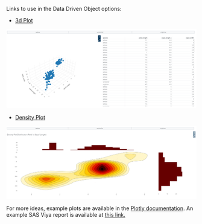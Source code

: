 Links to use in the Data Driven Object options:

- [3d Plot](https://pierpaolo28.github.io/Open-SAS-Analytics/viya_plotlyjs/3dplot.html)

![](dist/first.PNG)

- [Density Plot](https://pierpaolo28.github.io/Open-SAS-Analytics/viya_plotlyjs/densityplot.html)

![](dist/second.PNG)

For more ideas, example plots are available in the [Plotly documentation](https://plotly.com/javascript/). An example SAS Viya report is available at [this link.](https://viyawaves.sas.com/SASVisualAnalytics/?reportUri=%2Freports%2Freports%2F1f3be09a-1354-499c-9cf3-1afb165f8675&sectionIndex=0&sso_guest=true&sas-welcome=false) 